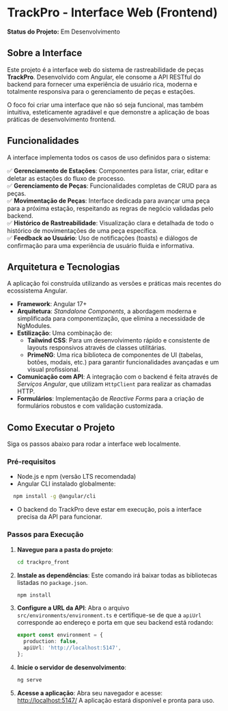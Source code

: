 # TrackPro - Interface Web (Frontend)

**Status do Projeto:** Em Desenvolvimento

## Sobre a Interface

Este projeto é a interface web do sistema de rastreabilidade de peças **TrackPro**. Desenvolvido com Angular, ele consome a API RESTful do backend para fornecer uma experiência de usuário rica, moderna e totalmente responsiva para o gerenciamento de peças e estações.

O foco foi criar uma interface que não só seja funcional, mas também intuitiva, esteticamente agradável e que demonstre a aplicação de boas práticas de desenvolvimento frontend.

## Funcionalidades

A interface implementa todos os casos de uso definidos para o sistema:

✅ **Gerenciamento de Estações**: Componentes para listar, criar, editar e deletar as estações do fluxo de processo.  
✅ **Gerenciamento de Peças**: Funcionalidades completas de CRUD para as peças.  
✅ **Movimentação de Peças**: Interface dedicada para avançar uma peça para a próxima estação, respeitando as regras de negócio validadas pelo backend.  
✅ **Histórico de Rastreabilidade**: Visualização clara e detalhada de todo o histórico de movimentações de uma peça específica.  
✅ **Feedback ao Usuário**: Uso de notificações (toasts) e diálogos de confirmação para uma experiência de usuário fluida e informativa.

## Arquitetura e Tecnologias

A aplicação foi construída utilizando as versões e práticas mais recentes do ecossistema Angular.

- **Framework**: Angular 17+  
- **Arquitetura**: *Standalone Components*, a abordagem moderna e simplificada para componentização, que elimina a necessidade de NgModules.  
- **Estilização**: Uma combinação de:
  - **Tailwind CSS**: Para um desenvolvimento rápido e consistente de layouts responsivos através de classes utilitárias.
  - **PrimeNG**: Uma rica biblioteca de componentes de UI (tabelas, botões, modais, etc.) para garantir funcionalidades avançadas e um visual profissional.
- **Comunicação com API**: A integração com o backend é feita através de *Serviços Angular*, que utilizam `HttpClient` para realizar as chamadas HTTP.
- **Formulários**: Implementação de *Reactive Forms* para a criação de formulários robustos e com validação customizada.

## Como Executar o Projeto

Siga os passos abaixo para rodar a interface web localmente.

### Pré-requisitos

- Node.js e npm (versão LTS recomendada)
- Angular CLI instalado globalmente:
```bash
  npm install -g @angular/cli
```

* O backend do TrackPro deve estar em execução, pois a interface precisa da API para funcionar.

### Passos para Execução

1. **Navegue para a pasta do projeto**:

   ```bash
   cd trackpro_front
   ```

2. **Instale as dependências**:
   Este comando irá baixar todas as bibliotecas listadas no `package.json`.

   ```bash
   npm install
   ```

3. **Configure a URL da API**:
   Abra o arquivo `src/environments/environment.ts` e certifique-se de que a `apiUrl` corresponde ao endereço e porta em que seu backend está rodando:

   ```ts
   export const environment = {
     production: false,
     apiUrl: 'http://localhost:5147',
   };
   ```

4. **Inicie o servidor de desenvolvimento**:

   ```bash
   ng serve
   ```

5. **Acesse a aplicação**:
   Abra seu navegador e acesse:
   [http://localhost:5147/](http://localhost:5147/)
   A aplicação estará disponível e pronta para uso.

